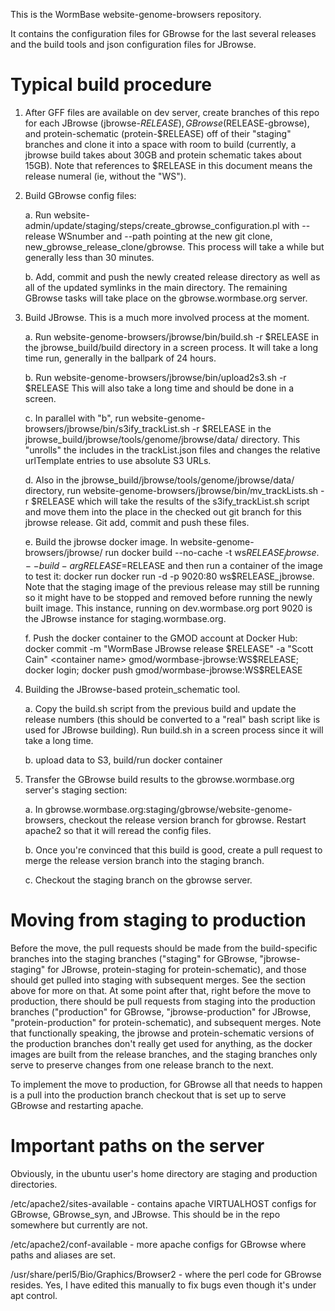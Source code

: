This is the WormBase website-genome-browsers repository.

It contains the configuration files for GBrowse for the last several releases
and the build tools and json configuration files for JBrowse.

Typical build procedure
=======================

1. After GFF files are available on dev server, create branches of this repo
for each JBrowse (jbrowse-$RELEASE), GBrowse ($RELEASE-gbrowse), and 
protein-schematic (protein-$RELEASE) off of their "staging" branches and
clone it into a space with room to build (currently, a jbrowse build takes
about 30GB and protein schematic takes about 15GB). Note that references to
$RELEASE in this document means the release numeral (ie, without the "WS").

2. Build GBrowse config files:

   a. Run website-admin/update/staging/steps/create_gbrowse_configuration.pl 
    with --release WSnumber and --path pointing at the new git clone,
    new_gbrowse_release_clone/gbrowse.  This process will take a while
    but generally less than 30 minutes.

   b. Add, commit and push the newly created release directory as well as all
    of the updated symlinks in the main directory. The remaining GBrowse tasks
    will take place on the gbrowse.wormbase.org server.

3. Build JBrowse.  This is a much more involved process at the moment.

   a. Run website-genome-browsers/jbrowse/bin/build.sh -r $RELEASE in
      the jbrowse_build/build directory in a screen process.  It will
      take a long time run, generally in the ballpark of 24 hours.

   b. Run website-genome-browsers/jbrowse/bin/upload2s3.sh -r $RELEASE
      This will also take a long time and should be done in a screen.

   c. In parallel with "b", run website-genome-browsers/jbrowse/bin/s3ify_trackList.sh -r $RELEASE
      in the jbrowse_build/jbrowse/tools/genome/jbrowse/data/ directory.
      This "unrolls" the includes in the trackList.json files and
      changes the relative urlTemplate entries to use absolute S3 URLs.

   d. Also in the jbrowse_build/jbrowse/tools/genome/jbrowse/data/ directory,
      run website-genome-browsers/jbrowse/bin/mv_trackLists.sh -r $RELEASE
      which will take the results of the s3ify_trackList.sh script and 
      move them into the place in the checked out git branch for 
      this jbrowse release. Git add, commit and push these files.

   e. Build the jbrowse docker image. In website-genome-browsers/jbrowse/
      run docker build --no-cache -t ws$RELEASE_jbrowse . --build-arg RELEASE=$RELEASE
      and then run a container of the image to test it:
      docker run docker run -d -p 9020:80 ws$RELEASE_jbrowse. Note that
      the staging image of the previous release may still be running
      so it might have to be stopped and removed before running the 
      newly built image.  This instance, running on dev.wormbase.org
      port 9020 is the JBrowse instance for staging.wormbase.org.

   f. Push the docker container to the GMOD account at Docker Hub:
      docker commit -m "WormBase JBrowse release $RELEASE" -a "Scott Cain" <container name> gmod/wormbase-jbrowse:WS$RELEASE;
      docker login; docker push gmod/wormbase-jbrowse:WS$RELEASE

4. Building the JBrowse-based protein_schematic tool.

   a. Copy the build.sh script from the previous build and update
      the release numbers (this should be converted to a "real" bash
      script like is used for JBrowse building). Run build.sh
      in a screen process since it will take a long time.

   b. upload data to S3, build/run docker container 

5. Transfer the GBrowse build results to the gbrowse.wormbase.org
   server's staging section:

   a. In gbrowse.wormbase.org:staging/gbrowse/website-genome-browsers, 
    checkout the release version branch for gbrowse. Restart apache2
    so that it will reread the config files.

   b. Once you're convinced that this build is good, create a pull request
    to merge the release version branch into the staging branch.

   c. Checkout the staging branch on the gbrowse server.


Moving from staging to production
=================================

Before the move, the pull requests should be made from the build-specific
branches into the staging branches ("staging" for GBrowse, "jbrowse-staging"
for JBrowse, protein-staging for protein-schematic), and those should get
pulled into staging with subsequent merges.  See the section above for
more on that.  At some point after that, right before the move to production,
there should be pull requests from staging into the production branches
("production" for GBrowse, "jbrowse-production" for JBrowse, "protein-production"
for protein-schematic), and subsequent merges. Note that functionally 
speaking, the jbrowse and protein-schematic versions of the production
branches don't really get used for anything, as the docker images are 
built from the release branches, and the staging branches only serve to 
preserve changes from one release branch to the next.

To implement the move to production, for GBrowse all that needs to happen
is a pull into the production branch checkout that is set up to serve
GBrowse and restarting apache.


Important paths on the server
=============================

Obviously, in the ubuntu user's home directory are staging and production
directories.

/etc/apache2/sites-available - contains apache VIRTUALHOST configs for GBrowse, GBrowse_syn, and JBrowse.  This should be in the repo somewhere but currently are not.

/etc/apache2/conf-available - more apache configs for GBrowse where paths and aliases are set.

/usr/share/perl5/Bio/Graphics/Browser2 - where the perl code for GBrowse resides.  Yes, I have edited this manually to fix bugs even though it's under apt control.


